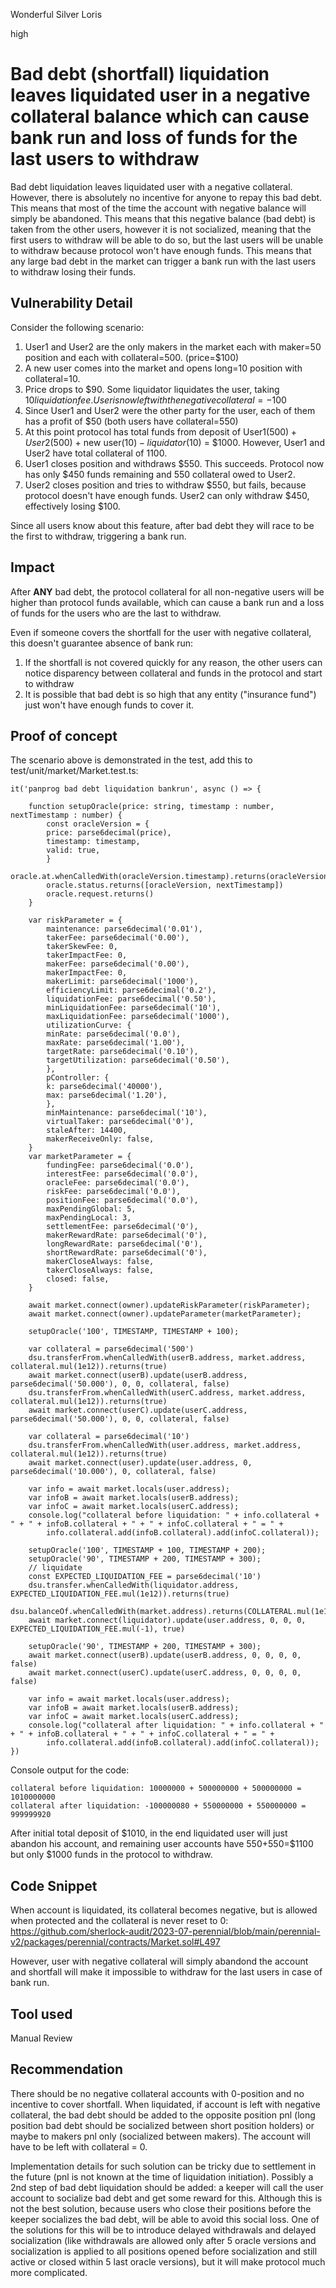 Wonderful Silver Loris

high

# Bad debt (shortfall) liquidation leaves liquidated user in a negative collateral balance which can cause bank run and loss of funds for the last users to withdraw

Bad debt liquidation leaves liquidated user with a negative collateral. However, there is absolutely no incentive for anyone to repay this bad debt. This means that most of the time the account with negative balance will simply be abandoned. This means that this negative balance (bad debt) is taken from the other users, however it is not socialized, meaning that the first users to withdraw will be able to do so, but the last users will be unable to withdraw because protocol won't have enough funds. This means that any large bad debt in the market can trigger a bank run with the last users to withdraw losing their funds.

## Vulnerability Detail

Consider the following scenario:
1. User1 and User2 are the only makers in the market each with maker=50 position and each with collateral=500. (price=$100)
2. A new user comes into the market and opens long=10 position with collateral=10.
3. Price drops to $90. Some liquidator liquidates the user, taking $10 liquidation fee. User is now left with the negative collateral = -$100
4. Since User1 and User2 were the other party for the user, each of them has a profit of $50 (both users have collateral=550)
5. At this point protocol has total funds from deposit of User1($500) + User2($500) + new user($10) - liquidator($10) = $1000. However, User1 and User2 have total collateral of 1100.
6. User1 closes position and withdraws $550. This succeeds. Protocol now has only $450 funds remaining and 550 collateral owed to User2.
7. User2 closes position and tries to withdraw $550, but fails, because protocol doesn't have enough funds. User2 can only withdraw $450, effectively losing $100.

Since all users know about this feature, after bad debt they will race to be the first to withdraw, triggering a bank run.

## Impact

After **ANY** bad debt, the protocol collateral for all non-negative users will be higher than protocol funds available, which can cause a bank run and a loss of funds for the users who are the last to withdraw.

Even if someone covers the shortfall for the user with negative collateral, this doesn't guarantee absence of bank run:
1. If the shortfall is not covered quickly for any reason, the other users can notice disparency between collateral and funds in the protocol and start to withdraw
2. It is possible that bad debt is so high that any entity ("insurance fund") just won't have enough funds to cover it.

## Proof of concept

The scenario above is demonstrated in the test, add this to test/unit/market/Market.test.ts:
```solidity
it('panprog bad debt liquidation bankrun', async () => {

    function setupOracle(price: string, timestamp : number, nextTimestamp : number) {
        const oracleVersion = {
        price: parse6decimal(price),
        timestamp: timestamp,
        valid: true,
        }
        oracle.at.whenCalledWith(oracleVersion.timestamp).returns(oracleVersion)
        oracle.status.returns([oracleVersion, nextTimestamp])
        oracle.request.returns()
    }

    var riskParameter = {
        maintenance: parse6decimal('0.01'),
        takerFee: parse6decimal('0.00'),
        takerSkewFee: 0,
        takerImpactFee: 0,
        makerFee: parse6decimal('0.00'),
        makerImpactFee: 0,
        makerLimit: parse6decimal('1000'),
        efficiencyLimit: parse6decimal('0.2'),
        liquidationFee: parse6decimal('0.50'),
        minLiquidationFee: parse6decimal('10'),
        maxLiquidationFee: parse6decimal('1000'),
        utilizationCurve: {
        minRate: parse6decimal('0.0'),
        maxRate: parse6decimal('1.00'),
        targetRate: parse6decimal('0.10'),
        targetUtilization: parse6decimal('0.50'),
        },
        pController: {
        k: parse6decimal('40000'),
        max: parse6decimal('1.20'),
        },
        minMaintenance: parse6decimal('10'),
        virtualTaker: parse6decimal('0'),
        staleAfter: 14400,
        makerReceiveOnly: false,
    }
    var marketParameter = {
        fundingFee: parse6decimal('0.0'),
        interestFee: parse6decimal('0.0'),
        oracleFee: parse6decimal('0.0'),
        riskFee: parse6decimal('0.0'),
        positionFee: parse6decimal('0.0'),
        maxPendingGlobal: 5,
        maxPendingLocal: 3,
        settlementFee: parse6decimal('0'),
        makerRewardRate: parse6decimal('0'),
        longRewardRate: parse6decimal('0'),
        shortRewardRate: parse6decimal('0'),
        makerCloseAlways: false,
        takerCloseAlways: false,
        closed: false,
    }
        
    await market.connect(owner).updateRiskParameter(riskParameter);
    await market.connect(owner).updateParameter(marketParameter);

    setupOracle('100', TIMESTAMP, TIMESTAMP + 100);

    var collateral = parse6decimal('500')
    dsu.transferFrom.whenCalledWith(userB.address, market.address, collateral.mul(1e12)).returns(true)
    await market.connect(userB).update(userB.address, parse6decimal('50.000'), 0, 0, collateral, false)
    dsu.transferFrom.whenCalledWith(userC.address, market.address, collateral.mul(1e12)).returns(true)
    await market.connect(userC).update(userC.address, parse6decimal('50.000'), 0, 0, collateral, false)

    var collateral = parse6decimal('10')
    dsu.transferFrom.whenCalledWith(user.address, market.address, collateral.mul(1e12)).returns(true)
    await market.connect(user).update(user.address, 0, parse6decimal('10.000'), 0, collateral, false)

    var info = await market.locals(user.address);
    var infoB = await market.locals(userB.address);
    var infoC = await market.locals(userC.address);
    console.log("collateral before liquidation: " + info.collateral + " + " + infoB.collateral + " + " + infoC.collateral + " = " + 
        info.collateral.add(infoB.collateral).add(infoC.collateral));

    setupOracle('100', TIMESTAMP + 100, TIMESTAMP + 200);
    setupOracle('90', TIMESTAMP + 200, TIMESTAMP + 300);
    // liquidate
    const EXPECTED_LIQUIDATION_FEE = parse6decimal('10')
    dsu.transfer.whenCalledWith(liquidator.address, EXPECTED_LIQUIDATION_FEE.mul(1e12)).returns(true)
    dsu.balanceOf.whenCalledWith(market.address).returns(COLLATERAL.mul(1e12))
    await market.connect(liquidator).update(user.address, 0, 0, 0, EXPECTED_LIQUIDATION_FEE.mul(-1), true)

    setupOracle('90', TIMESTAMP + 200, TIMESTAMP + 300);
    await market.connect(userB).update(userB.address, 0, 0, 0, 0, false)
    await market.connect(userC).update(userC.address, 0, 0, 0, 0, false)

    var info = await market.locals(user.address);
    var infoB = await market.locals(userB.address);
    var infoC = await market.locals(userC.address);
    console.log("collateral after liquidation: " + info.collateral + " + " + infoB.collateral + " + " + infoC.collateral + " = " + 
        info.collateral.add(infoB.collateral).add(infoC.collateral));
})
```

Console output for the code:
```solidity
collateral before liquidation: 10000000 + 500000000 + 500000000 = 1010000000
collateral after liquidation: -100000080 + 550000000 + 550000000 = 999999920
```
After initial total deposit of $1010, in the end liquidated user will just abandon his account, and remaining user accounts have $550+$550=$1100 but only $1000 funds in the protocol to withdraw.

## Code Snippet

When account is liquidated, its collateral becomes negative, but is allowed when protected and the collateral is never reset to 0:
https://github.com/sherlock-audit/2023-07-perennial/blob/main/perennial-v2/packages/perennial/contracts/Market.sol#L497

However, user with negative collateral will simply abandond the account and shortfall will make it impossible to withdraw for the last users in case of bank run.

## Tool used

Manual Review

## Recommendation

There should be no negative collateral accounts with 0-position and no incentive to cover shortfall. When liquidated, if account is left with negative collateral, the bad debt should be added to the opposite position pnl (long position bad debt should be socialized between short position holders) or maybe to makers pnl only (socialized between makers). The account will have to be left with collateral = 0.

Implementation details for such solution can be tricky due to settlement in the future (pnl is not known at the time of liquidation initiation). Possibly a 2nd step of bad debt liquidation should be added: a keeper will call the user account to socialize bad debt and get some reward for this. Although this is not the best solution, because users who close their positions before the keeper socializes the bad debt, will be able to avoid this social loss. One of the solutions for this will be to introduce delayed withdrawals and delayed socialization (like withdrawals are allowed only after 5 oracle versions and socialization is applied to all positions opened before socialization and still active or closed within 5 last oracle versions), but it will make protocol much more complicated.